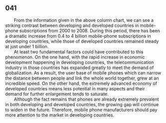 ## 041

&emsp;&emsp;From the information given in the above column chart, we can see a striking contrast between developing and developed countries in mobile-phone subscriptions from 2000 to 2008. During this period, there has been a dramatic increase from 0.4 to 4 billion mobile-phone subscriptions in developing countries, while those of developed countries remained steady at just under 1 billion.<br>
&emsp;&emsp;At least two fundamental factors could have contributed to this phenomenon. On the one hand, with the rapid increase in economic development happening in developing countries, the telecommunication industry in those countries has expanded greatly to meet the demand of globalization. As a result, the user base of mobile phones which can narrow the distance between people and link the whole world together, grew at an incredible speed. On the other hand, the extremely advanced economy of developed countries means less potential in many aspects and their demand for further enlargement tends to saturate.<br>
&emsp;&emsp;Although the fact remains that phones are already extremely prevalent in both developing and developed countries, the growing gap will continue to widen in the future. Therefore, mobile phone manufacturers should pay more attention to the market in developing countries.<br>

